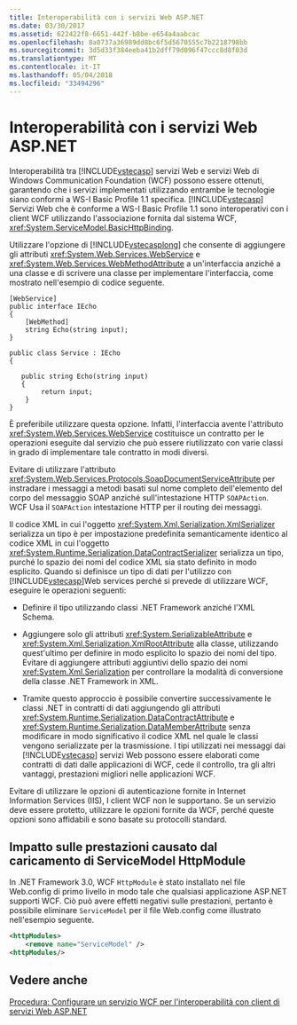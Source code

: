 ```yaml
---
title: Interoperabilità con i servizi Web ASP.NET
ms.date: 03/30/2017
ms.assetid: 622422f8-6651-442f-b8be-e654a4aabcac
ms.openlocfilehash: 8a0737a36989dd8bc6f5d5670555c7b2218798bb
ms.sourcegitcommit: 3d5d33f384eeba41b2dff79d096f47ccc8d8f03d
ms.translationtype: MT
ms.contentlocale: it-IT
ms.lasthandoff: 05/04/2018
ms.locfileid: "33494296"
---
```

# <a name="interoperability-with-aspnet-web-services"></a>Interoperabilità con i servizi Web ASP.NET
Interoperabilità tra [!INCLUDE[vstecasp](../../../../includes/vstecasp-md.md)] servizi Web e servizi Web di Windows Communication Foundation (WCF) possono essere ottenuti, garantendo che i servizi implementati utilizzando entrambe le tecnologie siano conformi a WS-I Basic Profile 1.1 specifica. [!INCLUDE[vstecasp](../../../../includes/vstecasp-md.md)] Servizi Web che è conforme a WS-I Basic Profile 1.1 sono interoperativi con i client WCF utilizzando l'associazione fornita dal sistema WCF, <xref:System.ServiceModel.BasicHttpBinding>.  
  
 Utilizzare l'opzione di [!INCLUDE[vstecasplong](../../../../includes/vstecasplong-md.md)] che consente di aggiungere gli attributi <xref:System.Web.Services.WebService> e <xref:System.Web.Services.WebMethodAttribute> a un'interfaccia anziché a una classe e di scrivere una classe per implementare l'interfaccia, come mostrato nell'esempio di codice seguente.  
  
```  
[WebService]  
public interface IEcho  
{  
    [WebMethod]  
    string Echo(string input);  
}  
  
public class Service : IEcho  
{  
  
   public string Echo(string input)  
   {  
        return input;  
    }  
}  
```  
  
 È preferibile utilizzare questa opzione. Infatti, l'interfaccia avente l'attributo <xref:System.Web.Services.WebService> costituisce un contratto per le operazioni eseguite dal servizio che può essere riutilizzato con varie classi in grado di implementare tale contratto in modi diversi.  
  
 Evitare di utilizzare l'attributo <xref:System.Web.Services.Protocols.SoapDocumentServiceAttribute> per instradare i messaggi a metodi basati sul nome completo dell'elemento del corpo del messaggio SOAP anziché sull'intestazione HTTP `SOAPAction`. WCF Usa il `SOAPAction` intestazione HTTP per il routing dei messaggi.  
  
 Il codice XML in cui l'oggetto <xref:System.Xml.Serialization.XmlSerializer> serializza un tipo è per impostazione predefinita semanticamente identico al codice XML in cui l'oggetto <xref:System.Runtime.Serialization.DataContractSerializer> serializza un tipo, purché lo spazio dei nomi del codice XML sia stato definito in modo esplicito. Quando si definisce un tipo di dati per l'utilizzo con [!INCLUDE[vstecasp](../../../../includes/vstecasp-md.md)]Web services perché si prevede di utilizzare WCF, eseguire le operazioni seguenti:  
  
-   Definire il tipo utilizzando classi .NET Framework anziché l'XML Schema.  
  
-   Aggiungere solo gli attributi <xref:System.SerializableAttribute> e <xref:System.Xml.Serialization.XmlRootAttribute> alla classe, utilizzando quest'ultimo per definire in modo esplicito lo spazio dei nomi del tipo. Evitare di aggiungere attributi aggiuntivi dello spazio dei nomi <xref:System.Xml.Serialization> per controllare la modalità di conversione della classe .NET Framework in XML.  
  
-   Tramite questo approccio è possibile convertire successivamente le classi .NET in contratti di dati aggiungendo gli attributi <xref:System.Runtime.Serialization.DataContractAttribute> e <xref:System.Runtime.Serialization.DataMemberAttribute> senza modificare in modo significativo il codice XML nel quale le classi vengono serializzate per la trasmissione. I tipi utilizzati nei messaggi dai [!INCLUDE[vstecasp](../../../../includes/vstecasp-md.md)] servizi Web possono essere elaborati come contratti di dati dalle applicazioni di WCF, cede il controllo, tra gli altri vantaggi, prestazioni migliori nelle applicazioni WCF.  
  
 Evitare di utilizzare le opzioni di autenticazione fornite in Internet Information Services (IIS), I client WCF non le supportano. Se un servizio deve essere protetto, utilizzare le opzioni fornite da WCF, perché queste opzioni sono affidabili e sono basate su protocolli standard.  
  
## <a name="performance-impact-caused-by-loading-the-servicemodel-httpmodule"></a>Impatto sulle prestazioni causato dal caricamento di ServiceModel HttpModule  
 In .NET Framework 3.0, WCF `HttpModule` è stato installato nel file Web.config di primo livello in modo tale che qualsiasi applicazione ASP.NET supporti WCF. Ciò può avere effetti negativi sulle prestazioni, pertanto è possibile eliminare `ServiceModel` per il file Web.config come illustrato nell'esempio seguente.  
  
```xml  
<httpModules>  
    <remove name="ServiceModel" />  
<httpModules/>  
```  
  
## <a name="see-also"></a>Vedere anche  
 [Procedura: Configurare un servizio WCF per l'interoperabilità con client di servizi Web ASP.NET](../../../../docs/framework/wcf/feature-details/config-wcf-service-with-aspnet-web-service.md)
